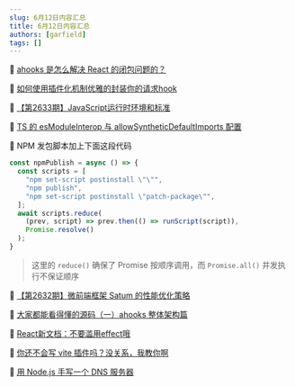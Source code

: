 ```yaml
---
slug: 6月12日内容汇总
title: 6月12日内容汇总
authors: [garfield]
tags: []
---
```


📒 [ahooks 是怎么解决 React 的闭包问题的？](https://mp.weixin.qq.com/s/z6rWffzjeww5GRZVh6hK8Q)

📒 [如何使用插件化机制优雅的封装你的请求hook](https://mp.weixin.qq.com/s/k2LYtZ6lU5CH1_grlKQT0Q)

📒 [【第2633期】JavaScript运行时环境和标准](https://mp.weixin.qq.com/s/_lKKAvzVQPTQ5FeKBF6hRA)

📒 [TS 的 esModuleInterop 与 allowSyntheticDefaultImports 配置](https://mp.weixin.qq.com/s/9TnD_oXnjiU8aoQJBzLbsA)

📒 NPM 发包脚本加上下面这段代码

```js
const npmPublish = async () => {
  const scripts = [
    "npm set-script postinstall \"\"",
    "npm publish",
    "npm set-script postinstall \"patch-package\"",
  ];
  await scripts.reduce(
    (prev, script) => prev.then(() => runScript(script)),
    Promise.resolve()
  );
}
```

> 这里的 `reduce()` 确保了 Promise 按顺序调用，而 `Promise.all()` 并发执行不保证顺序

📒 [【第2632期】微前端框架 Satum 的性能优化策略](https://mp.weixin.qq.com/s/LMSveysC0re7A0sbvvImuw)

📒 [大家都能看得懂的源码（一）ahooks 整体架构篇](https://mp.weixin.qq.com/s/lApEUTzOsdbvMeRUXcTneg)

📒 [React新文档：不要滥用effect哦](https://mp.weixin.qq.com/s/h7GiH_s8e8wM0CDS_tF_3w)

📒 [你还不会写 vite 插件吗？没关系，我教你啊](https://juejin.cn/post/7103165205483356168)

📒 [用 Node.js 手写一个 DNS 服务器](https://mp.weixin.qq.com/s/Gl94ISY5N4BYyYmVT9-QFQ)
